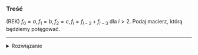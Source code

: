 ### Treść
(REK)
$f_0 = a, f_1 = b, f_2 = c, f_i = f_{i-2} + f_{i-3}$ dla $i > 2$. Podaj macierz, którą będziemy potęgować.

------
<details><summary>Rozwiązanie</summary>
<p>

